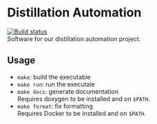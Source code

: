 # Distillation Automation
[![Build status](https://badge.buildkite.com/89d630a35a1e81100b7fee761a422585332f6bf1976b6fce7f.svg)](https://buildkite.com/tjdev/distillation-automation)  
Software for our distillation automation project.

## Usage
* `make`: build the executable
* `make run`: run the executale
* `make docs`: generate documentation  
  Requires doxygen to be installed and on `$PATH`.
* `make format`: fix formatting  
  Requires Docker to be installed and on `$PATH`.
